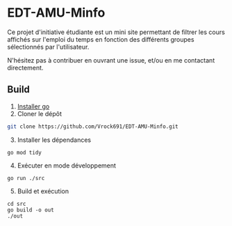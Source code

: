 # EDT-AMU-Minfo

Ce projet d'initiative étudiante est un mini site permettant de filtrer les cours affichés sur l'emploi du temps en fonction des différents groupes sélectionnés par l'utilisateur.

N'hésitez pas à contribuer en ouvrant une issue, et/ou en me contactant directement.

## Build

1. [Installer go](https://go.dev/dl/)
2. Cloner le dépôt
```bash
git clone https://github.com/Vrock691/EDT-AMU-Minfo.git
```
3. Installer les dépendances
```
go mod tidy
```

4. Exécuter en mode développement
```
go run ./src
```

5. Build et exécution
```
cd src
go build -o out
./out 
```